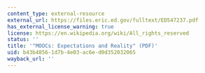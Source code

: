 ```yaml
---
content_type: external-resource
external_url: https://files.eric.ed.gov/fulltext/ED547237.pdf
has_external_license_warning: true
license: https://en.wikipedia.org/wiki/All_rights_reserved
status: ''
title: '"MOOCs: Expectations and Reality" (PDF)'
uid: b43b4856-1d7b-4e03-ac6e-d0d352032065
wayback_url: ''
---
```

